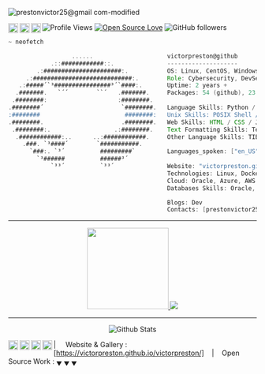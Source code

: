 ![prestonvictor25@gmail com-modified](https://github.com/victorpreston/victorpreston/assets/112781610/08bdfd62-1191-4b39-b67a-2dceeee8c1bc)

![Profile Views](https://komarev.com/ghpvc/?username=victorpreston&color=blue)
[![Open Source Love](https://img.shields.io/badge/Open%20Source-%E2%9D%A4-red.svg)](https://en.wikipedia.org/wiki/Open_source)
![GitHub followers](https://img.shields.io/github/followers/victorpreston?label=Followers&style=social)
<a href="https://twitter.com/vpreston254" target="_blank" rel="noopener noreferrer">
  <img align="left" alt="Preston's' Twitter" width="20px" src="https://simpleicons.now.sh/twitter/495f7e" />
</a>
<a href="https://www.linkedin.com/in/victor-preston-273054253/" target="_blank">
  <img align="left" alt="Preston's' LinkedIn" width="20px" src="https://simpleicons.now.sh/linkedin/495f7e" />
</a>
<a href="https://codepen.io/victorpreston" target="_blank">
  <img align="left" alt="Preston's Codepen" width="20px" src="https://simpleicons.now.sh/codepen/495f7e" />
</a>

```groovy
~ neofetch

                  ......                     victorpreston@github
            .::############::.               --------------------
        .:######################:.           OS: Linux, CentOS, Windows
     .:############################:.        Role: Cybersecurity, DevSecOps 
   .:#####´`³################³´`####:.       Uptime: 2 years +
  .#######.   `´´        ``´   .#######.     Packages: 54 (github), 23 (aur)
 .########:                    :########.
.########´                      `########.   Language Skills: Python / Java / C / C++ / Go Lang
:########                        ########:   Unix Skills: POSIX Shell / Bash / AWK / Regex / Perl
.########.                      .########.   Web Skills: HTML / CSS / JavaScript / PHP  
 .########:.                  .:########.    Text Formatting Skills: TeX / roff
  .############:..      ..:############.     Other Language Skills: TIBasic / Batch
    .###. `³####´        `###########.
      `###:. `³´          #########`         Languages_spoken: ["en_US", "es_ES"]
        `³######          ######³´
            `³³´          `³³´               Website: "victorpreston.github.io/victorpreston/"
                                             Technologies: Linux, Docker, Splunk, Graylog, ArcSight
                                             Cloud: Oracle, Azure, AWS
                                             Databases Skills: Oracle, MySQl, SQLite, MongoDB, Cassandra

                                             Blogs: Dev
                                             Contacts: [prestonvictor25@gmail.com, +254743575434]

```

--------
<div>                
<p align="center">
<a href="https://github.com/victorpreston">
<img height="165" src="https://github-readme-stats.vercel.app/api?username=victorpreston&show_icons=true&include_all_commits=true&theme=react&cache_seconds=3200&hide_border=true" />
</a>
<a href="https://github.com/victorpreston">
<img src="https://github-readme-stats.vercel.app/api/top-langs/?username=victorpreston&layout=compact&theme=react&hide_border=true" />
</a>
</p>
</div>


-------------
<p align="center">
        <img src="https://raw.githubusercontent.com/mayhemantt/mayhemantt/Update/svg/Bottom.svg" alt="Github Stats"/>
</p>        

<a href="https://twitter.com/vpreston254">
  <img align="left" alt="Preston's' Twitter" width="20px" src="https://simpleicons.now.sh/twitter/495f7e" />
</a>
<a href="https://www.facebook.com/victor.preston.925?_rdc=1&_rdr">
  <img align="left" alt="Preston's Facebook" width="20px" src="https://simpleicons.now.sh/facebook/495f7e" />
</a>
<a href="https://www.linkedin.com/in/victor-preston-273054253/">
  <img align="left" alt="Preston's' LinkedIn" width="20px" src="https://simpleicons.now.sh/linkedin/495f7e" />
</a>
<a href="https://codepen.io/victorpreston">
  <img align="left" alt="Preston's Codepen" width="20px" src="https://simpleicons.now.sh/codepen/495f7e" />
</a>

| &nbsp;&nbsp;&nbsp; Website & Gallery : [https://victorpreston.github.io/victorpreston/] &nbsp;&nbsp;&nbsp;|&nbsp;&nbsp;&nbsp; Open Source Work : <sub>&#9660; &#9660; &#9660;</sub>


